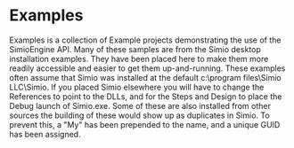 # Examples 
Examples is a collection of Example projects demonstrating the use of the SimioEngine API. Many of these samples are from the Simio desktop installation examples. They have been placed here to make them more readily accessible and easier to get them up-and-running. These examples often assume that Simio was installed at the default c:\program files\Simio LLC\Simio. If you placed Simio elsewhere you will have to change the References to point to the DLLs, and for the Steps and Design to place the Debug launch of Simio.exe.
Some of these are also installed from other sources the building of these would show up as duplicates in Simio. To prevent this, a "My" has been prepended to the name, and a unique GUID has been assigned.
